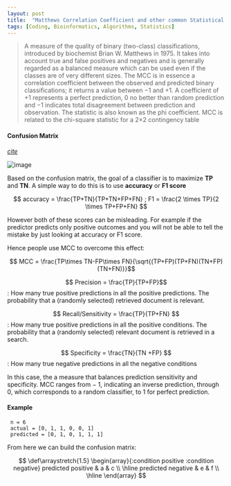 ```yaml
---
layout: post
title:  "Matthews Correlation Coefficient and other common Statistical measurements"
tags: [Coding, Bioinformatics, Algorithms, Statistics]
---
```


> A measure of the quality of binary (two-class) classifications, 
introduced by biochemist Brian W. Matthews in 1975. It takes 
into account true and false positives and negatives and is generally 
regarded as a balanced measure which can be used even if the 
classes are of very different sizes. The MCC is in essence 
a correlation coefficient between the observed and predicted 
binary classifications; it returns a value between −1 and +1. 
A coefficient of +1 represents a perfect prediction, 0 no better 
than random prediction and −1 indicates total disagreement between 
prediction and observation. The statistic is also known as the 
phi coefficient. MCC is related to the chi-square statistic for 
a 2×2 contingency table


#### Confusion Matrix
*[cite](https://www.ncbi.nlm.nih.gov/pmc/articles/PMC5721660/#Sec9)*

![image](https://user-images.githubusercontent.com/5554422/45764534-ea327f80-bc00-11e8-8463-ff323fcc579f.png)

Based on the confusion matrix, the goal of a classifier is to maximize **TP** and **TN**. A simple way to do this is 
to use **accuracy** or **F1 score**

$$ accuracy = \frac{TP+TN}{TP+TN+FP+FN} ; F1 = \frac{2 \times TP}{2 \times TP+FP+FN} $$

However both of these scores can be misleading. For example if the predictor predicts 
only positive outcomes and you will not be able to tell the mistake by just looking at 
accuracy or F1 score. 

Hence people use MCC to overcome this effect:

$$ MCC = \frac{TP\times TN-FP\times FN}{\sqrt{(TP+FP)(TP+FN)(TN+FP)(TN+FN)}}$$

$$ Precision = \frac{TP}{TP+FP}$$: How many true positive predictions in all the positive predictions.
The probability that a (randomly selected) retrieved document is relevant.

$$ Recall/Sensitivity = \frac{TP}{TP+FN} $$: How many true positive predictions in all the positive conditions.
The probability that a (randomly selected) relevant document is retrieved in a search.

$$ Specificity = \frac{TN}{TN +FP} $$: How many true negative predictions in all the negative conditions

In this case, the a measure that balances prediction sensitivity 
and specificity. MCC ranges from − 1, indicating an inverse 
prediction, through 0, which corresponds to a random classifier, 
to 1 for perfect prediction.

#### Example

```
 n = 6
 actual = [0, 1, 1, 0, 0, 1]
 predicted = [0, 1, 0, 1, 1, 1]
```

From here we can build the confusion matrix:

$$
\def\arraystretch{1.5}
   \begin{array}{:condition positive :condition negative}
   predicted positive  & a & c \\ \hline
   predicted negative & e & f \\ \hline
\end{array}
$$



